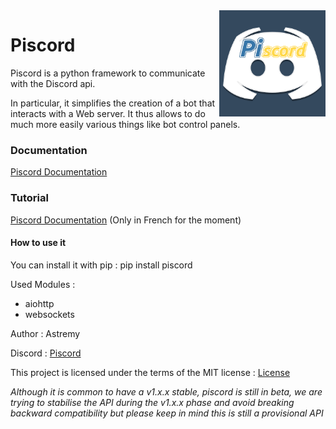<img src="https://github.com/Astremy/Piscord/blob/master/assets/Logo_Piscord.png" width="170" align="right" />

# Piscord

Piscord is a python framework to communicate with the Discord api.


In particular, it simplifies the creation of a bot that interacts with a Web server.
It thus allows to do much more easily various things like bot control panels.

### Documentation
[Piscord Documentation](https://piscord.readthedocs.io/)

### Tutorial
[Piscord Documentation](https://piscord.readthedocs.io/en/latest/tutorial.html) (Only in French for the moment)

#### How to use it
You can install it with pip : pip install piscord

Used Modules :
- aiohttp
- websockets

Author : Astremy

Discord : [Piscord](https://discord.com/invite/U9X7XzP)

This project is licensed under the terms of the MIT license : [License](https://github.com/Astremy/Piscord/blob/master/LICENSE)

_Although it is common to have a v1.x.x stable, piscord is still in beta, we are trying to stabilise the API during the v1.x.x phase and avoid breaking backward compatibility but please keep in mind this is still a provisional API_